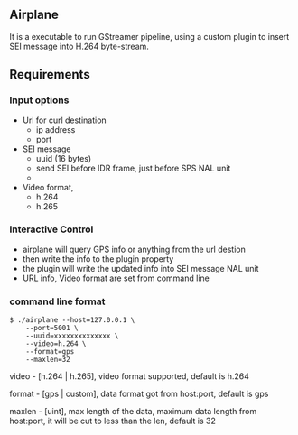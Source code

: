## Airplane
It is a executable to run GStreamer pipeline, using a custom plugin to insert SEI message into H.264 byte-stream.

## Requirements
### Input options

- Url for curl destination
    * ip address
    * port
- SEI message
    * uuid (16 bytes)
    * send SEI before IDR frame, just before SPS NAL unit
    * 
- Video format, 
    * h.264
    * h.265

### Interactive Control

- airplane will query GPS info or anything from the url destion
- then write the info to the plugin property
- the plugin will write the updated info into SEI message NAL unit
- URL info, Video format are set from command line

### command line format

```shell
$ ./airplane --host=127.0.0.1 \
    --port=5001 \
    --uuid=xxxxxxxxxxxxxx \
    --video=h.264 \
    --format=gps
    --maxlen=32
```

video -   [h.264 | h.265], video format supported, default is h.264

format -  [gps | custom], data format got from host:port, default is gps

maxlen -  [uint], max length of the data, maximum data length from host:port, it will be cut to less than the len, default is 32
